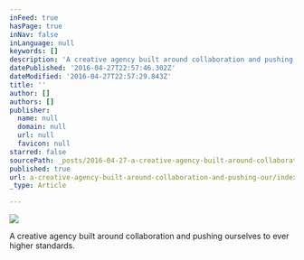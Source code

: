 ```yaml
---
inFeed: true
hasPage: true
inNav: false
inLanguage: null
keywords: []
description: 'A creative agency built around collaboration and pushing ourselves to ever higher standards. '
datePublished: '2016-04-27T22:57:46.302Z'
dateModified: '2016-04-27T22:57:29.843Z'
title: ''
author: []
authors: []
publisher:
  name: null
  domain: null
  url: null
  favicon: null
starred: false
sourcePath: _posts/2016-04-27-a-creative-agency-built-around-collaboration-and-pushing-our.md
published: true
url: a-creative-agency-built-around-collaboration-and-pushing-our/index.html
_type: Article

---
```

![](https://the-grid-user-content.s3-us-west-2.amazonaws.com/74f7de96-36ec-4b4f-aece-ddd625321d76.jpg)

A creative agency built around collaboration and pushing ourselves to ever higher standards.